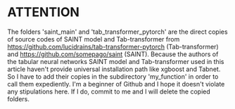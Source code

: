 # ATTENTION
The folders 'saint_main' and 'tab_transformer_pytorch' are the direct copies of source codes of  SAINT model and Tab-transformer from https://github.com/lucidrains/tab-transformer-pytorch (Tab-transformer) and https://github.com/somepago/saint (SAINT). Because the authors of the tabular neural networks SAINT model and Tab-transformer used in this article haven't provide universal installation path like xgboost and Tabnet. So I have to add their copies in the subdirectory 'my_function' in order to call them  expediently.
I'm a beginner of Github and I hope it doesn't violate any stipulations here. If I do, commit to me and I will delete the copied folders.
